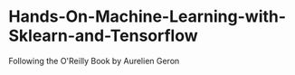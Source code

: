 # Hands-On-Machine-Learning-with-Sklearn-and-Tensorflow
Following the O'Reilly Book by Aurelien Geron
